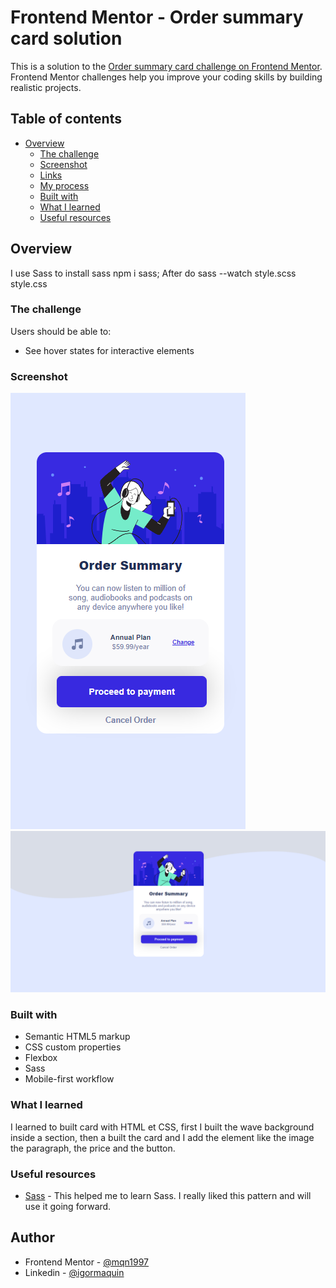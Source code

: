 # Frontend Mentor - Order summary card solution

This is a solution to the [Order summary card challenge on Frontend Mentor](https://www.frontendmentor.io/challenges/order-summary-component-QlPmajDUj). Frontend Mentor challenges help you improve your coding skills by building realistic projects. 

## Table of contents

- [Overview](#overview)
  - [The challenge](#the-challenge)
  - [Screenshot](#screenshot)
  - [Links](#links)
  - [My process](#my-process)
  - [Built with](#built-with)
  - [What I learned](#what-i-learned)
  - [Useful resources](#useful-resources)




## Overview
I use Sass to install sass npm i sass;
After do sass --watch style.scss style.css
### The challenge

Users should be able to:

- See hover states for interactive elements

### Screenshot

![](./screenshot%20order%20summary%20mobile.png)
![](./Solution%20order%20summary%20web%20desktop.png)

### Built with

- Semantic HTML5 markup
- CSS custom properties
- Flexbox
- Sass
- Mobile-first workflow

### What I learned

I learned to built card with HTML et CSS, first I built the wave background inside a section, then a built the card and I add the element like the image the paragraph, the price and the button.

### Useful resources

- [Sass](https://sass-lang.com) - This helped me to learn Sass. I really liked this pattern and will use it going forward.

## Author


- Frontend Mentor - [@mqn1997](https://www.frontendmentor.io/profile/mqn1997)
- Linkedin - [@igormaquin](https://www.linkedin.com/in/igor-maquin/)

